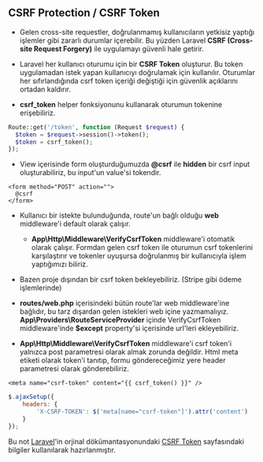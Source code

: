## CSRF Protection / CSRF Token

* Gelen cross-site requestler, doğrulanmamış kullanıcıların yetkisiz yaptığı işlemler gibi zararlı durumlar içerebilir. Bu yüzden Laravel **CSRF (Cross-site Request Forgery)**
  ile uygulamayı güvenli hale getirir.

* Laravel her kullanıcı oturumu için bir **CSRF Token** oluşturur. Bu token uygulamadan istek yapan kullanıcıyı doğrulamak için kullanılır. Oturumlar her 
sıfırlandığında csrf token içeriği değiştiği için güvenlik açıklarını ortadan kaldırır.

* **csrf_token** helper fonksiyonunu kullanarak oturumun tokenine erişebiliriz.

```php
Route::get('/token', function (Request $request) {
  $token = $request->session()->token();
  $token = csrf_token();
});
```
* View içerisinde form oluşturduğumuzda **@csrf** ile **hidden** bir csrf input oluşturabiliriz, bu input'un value'si tokendir.

```blade
<form method="POST" action="">
  @csrf
</form>
```

* Kullanıcı bir istekte bulunduğunda, route'un bağlı olduğu **web** middleware'i default olarak çalışır.
  * **App\Http\Middleware\VerifyCsrfToken** middleware'i otomatik olarak çalışır. Formdan gelen csrf token ile oturumun csrf tokenlerini karşılaştırır ve
  tokenler uyuşursa doğrulanmış bir kullanıcıyla işlem yaptığımızı biliriz.
  
* Bazen proje dışından bir csrf token bekleyebiliriz. (Stripe gibi ödeme işlemlerinde)

* **routes/web.php** içerisindeki bütün route'lar web middleware'ine bağlıdır, bu tarz dışardan gelen istekleri web içine yazmamalıyız.
**App\Providers\RouteServiceProvider** içinde VerifyCsrfToken middleware'inde **$except** property'si içerisinde url'leri ekleyebiliriz.

* **App\Http\Middleware\VerifyCsrfToken** middleware'i csrf token'i yalnızca post parametresi olarak almak zorunda değildir. Html meta etiketi olarak token'i
tanıtıp, formu göndereceğimiz yere header parametresi olarak gönderebiliriz.

```blade
<meta name="csrf-token" content="{{ csrf_token() }}" />
```

```js
$.ajaxSetup({
    headers: {
        'X-CSRF-TOKEN': $('meta[name="csrf-token"]').attr('content')
    }
});
```

Bu not [Laravel](https://laravel.com/)'in orjinal dökümantasyonundaki [CSRF Token](https://laravel.com/docs/8.x/csrf) sayfasındaki bilgiler kullanılarak 
hazırlanmıştır.


